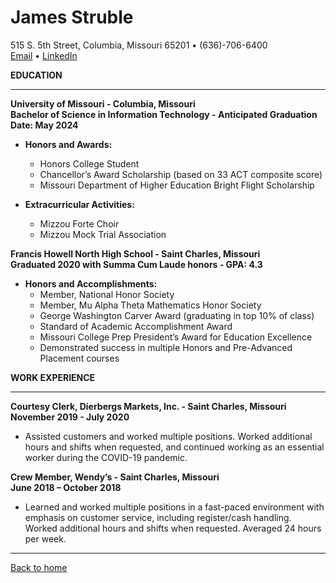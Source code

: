 # James Struble  
515 S. 5th Street, Columbia, Missouri 65201 • (636)-706-6400  
[Email](mailto:jas2hf@umsystem.edu) • [LinkedIn](www.linkedin.com/in/james-struble)

**EDUCATION**
- - -
**University of Missouri - Columbia, Missouri  
Bachelor of Science in Information Technology - Anticipated Graduation Date: May 2024** 

* **Honors and Awards:**
  * Honors College Student
  * Chancellor’s Award Scholarship (based on 33 ACT composite score)
  * Missouri Department of Higher Education Bright Flight Scholarship
  
* **Extracurricular Activities:**
  * Mizzou Forte Choir
  * Mizzou Mock Trial Association

**Francis Howell North High School - Saint Charles, Missouri  
Graduated 2020 with Summa Cum Laude honors - GPA: 4.3**  

* **Honors and Accomplishments:**
  * Member, National Honor Society
  * Member, Mu Alpha Theta Mathematics Honor Society
  * George Washington Carver Award (graduating in top 10% of class)
  * Standard of Academic Accomplishment Award
  * Missouri College Prep President’s Award for Education Excellence
  * Demonstrated success in multiple Honors and Pre-Advanced Placement courses

**WORK EXPERIENCE**
- - -
**Courtesy Clerk, Dierbergs Markets, Inc. - Saint Charles, Missouri  
November 2019 - July 2020**
* Assisted customers and worked multiple positions. Worked additional hours and shifts when requested, and continued working as an essential worker during the COVID-19 pandemic.

**Crew Member, Wendy’s - Saint Charles, Missouri  
June 2018 – October 2018**
* Learned and worked multiple positions in a fast-paced environment with emphasis on customer service, including register/cash handling.  Worked additional hours and shifts when requested.  Averaged 24 hours per week.
- - -
[Back to home](https://github.com/james-struble/it-1000-midterm/blob/507986f37ee4f584b793b65c5b446a0d82820054/README.md)
